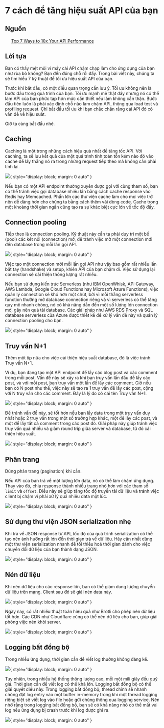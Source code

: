 # 7 cách để tăng hiệu suất API của bạn

## Nguồn

<img src="../../../img/bytebytego.png" width="16" height="16"/> [Top 7 Ways to 10x Your API Performance](https://www.youtube.com/watch?v=zvWKqUiovAM)

## Lời tựa

Bạn có thấy mệt mỏi vì mấy cái API chậm chạp làm cho ứng dụng của bạn như rùa bò không? Bạn đến đúng chỗ rồi đấy. Trong bài viết này, chúng ta sẽ tìm hiểu 7 kỹ thuật để tối ưu hiệu suất API của bạn.

Trước khi bắt đầu, có một điều quan trọng cần lưu ý. Tối ưu không nên là bước đầu trong quá trình của bạn. Tối ưu mạnh mẽ thật đấy nhưng nó có thể làm API của bạn phức tạp hơn mức cần thiết nếu làm không cẩn thận. Bước đầu tiên luôn là phải xác định chỗ nào làm chậm API, thông qua load test và profiling request. Chỉ bắt đầu tối ưu khi bạn chắc chắn rằng cái API đó có vấn đề về hiệu suất.

Giờ ta cùng bắt đầu nhé.

## Caching

Caching là một trong những cách hiệu quả nhất để tăng tốc API. Với caching, ta sẽ lưu kết quả của một quá trình tính toán tốn kém nào đó vào cache để lấy thẳng nó ra trong những request tiếp theo mà không cần phải tính lại.

![](figure1.png){ style="display: block; margin: 0 auto" }

Nếu bạn có một API endpoint thường xuyên được gọi với cùng tham số, bạn có thể tránh việc gọi database nhiều lần bằng cách cache response vào Redis hay Memcached. Phần lớn các thư viện cache làm cho mọi việc trở nên dễ dàng hơn cho chúng ta bằng cách thêm vài dòng code. Cache trong một khoảng thời gian ngắn cũng tạo ra sự khác biệt cực lớn về tốc độ đấy.

## Connection pooling

Tiếp theo là connection pooling. Kỹ thuật này cần ta phải duy trì một bể (pool) các kết nối (connection) mở, để tránh việc mở một connection mới đến database trong mỗi lần gọi API.

![](figure2.png){ style="display: block; margin: 0 auto" }

Việc tạo một connection mới mỗi lần gọi API như vậy bao gồm rất nhiều lần bắt tay (handshake) và setup, khiến API của bạn chậm đi. Việc sử dụng lại connection sẽ cải thiện thông lượng rất nhiều.

Nếu bạn sử dụng kiến trúc Serverless (như IBM OpenWhisk, API Gateway, AWS Lambda, Google Cloud Functions hay Microsoft Azure Functions), việc quản lý connection sẽ khó hơn một chút, bởi vì mỗi thằng serverless function thường mở database connection riêng và vì serverless có thể tăng quy mô nhanh chóng, nó có khả năng dẫn đến một số lượng lớn connection mở, gây nên quá tải database. Các giải pháp như AWS RDS Proxy và SQL database serverless của Azure được thiết kế để xử lý vấn đề này và quán lý connection pooling cho bạn.

![](figure3.png){ style="display: block; margin: 0 auto" }

## Truy vấn N+1

Thêm một tip nữa cho việc cải thiện hiệu suất database, đó là việc tránh Truy vấn N+1.

Ví dụ, bạn đang tạo một API endpoint để lấy các blog post và các comment trong mỗi post. Vấn đề này sẽ xảy ra khi bạn truy vấn lần đầu để lấy các post, và với mỗi post, bạn truy vấn một lần để lấy các comment. Giờ nếu bạn có N post như thế, việc này sẽ tạo ra 1 truy vấn để lấy các post, cộng với N truy vấn cho các comment. Đây là lý do có cái tên Truy vấn N+1.

![](figure4.png){ style="display: block; margin: 0 auto" }

Để tránh vấn đề này, sẽ tốt hơn nếu bạn lấy data trong một truy vấn duy nhất hoặc 2 truy vấn trong một số trường hợp khác, một để lấy các post, và một để lấy tất cả comment trong các post đó. Giải pháp này giúp tránh việc truy vấn quá nhiều và giảm round trip giữa server và database, từ đó cải thiện hiệu suất.

![](figure5.png){ style="display: block; margin: 0 auto" }

## Phân trang

Dùng phân trang (pagination) khi cần.

Nếu API của bạn trả về một lượng lớn data, nó có thể làm chậm ứng dụng. Thay vào đó, chia response thành nhiều trang nhỏ hơn với các tham số `limit` và `offset`. Điều này sẽ giúp tăng tốc độ truyền tải dữ liệu và tránh việc client bị chậm vì phải xử lý quá nhiều data một lúc. 

![](figure6.png){ style="display: block; margin: 0 auto" }

## Sử dụng thư viện JSON serialization nhẹ

Khi trả về JSON response từ API, tốc độ của quá trình serialization có thể tạo nên ảnh hưởng rất lớn đến thời gian trả về dữ liệu. Hãy cân nhất dùng một thư viện serialization nhanh để tối thiểu hoá thời gian dành cho việc chuyển đổi dữ liệu của bạn thành dạng JSON.

![](figure7.png){ style="display: block; margin: 0 auto" }

## Nén dữ liệu

Khi nén dữ liệu cho các response lớn, bạn có thể giảm dung lượng chuyển dữ liệu trên mạng. Client sau đó sẽ giải nén data này.

![](figure8.png){ style="display: block; margin: 0 auto" }

Ngày nay, có rất nhiều thuật toán hiệu quả như Brotli cho phép nén dữ liệu tốt hơn. Các CDN như Cloudflare cũng có thể nén dữ liệu cho bạn, giúp giải phóng việc nén khỏi server.

![](figure9.png){ style="display: block; margin: 0 auto" }

## Logging bất đồng bộ

Trong nhiều ứng dụng, thời gian cần để viết log thường không đáng kể. 

![](figure10.png){ style="display: block; margin: 0 auto" }

Tuy nhiên, trong nhiều hệ thống thông lượng cao, mỗi một mili giây đều quý giá. Thời gian cần để viết log có thể khá lớn. Logging bất đồng bộ có thể giải quyết điều này. Trong logging bất đồng bộ, thread chính sẽ nhanh chóng đặt log entry vào một buffer in-memory trong khi một thread logging riêng biệt sẽ viết log vào file hoặc gửi chúng thông qua logging service. Nên nhớ rằng trong logging bất đồng bộ, bạn sẽ có khả năng nhỏ có thể mất vài log nếu ứng dụng bị crash trước khi log được ghi ra.

![](figure11.png){ style="display: block; margin: 0 auto" }
